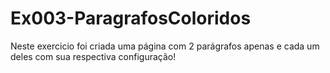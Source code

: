 # Ex003-ParagrafosColoridos
 Neste exercicio foi criada uma página com 2 parágrafos apenas e cada um deles com sua respectiva configuração!
